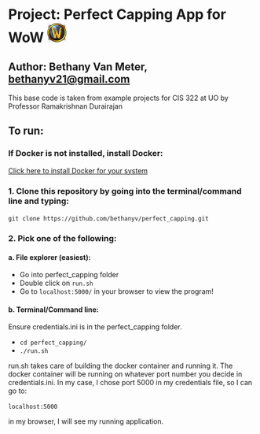 # Project: Perfect Capping App for WoW ![alt text](https://github.com/bethanyv/perfect_capping/blob/master/perfect_capping/static/images/small_logo_3.png "Wow Logo")
## Author: Bethany Van Meter, bethanyv21@gmail.com
This base code is taken from example projects for CIS 322 at UO by Professor Ramakrishnan Durairajan 

## To run:

### If Docker is not installed, install Docker:
[Click here to install Docker for your system](https://docs.docker.com/get-docker/ "Get Docker")

### 1. Clone this repository by going into the terminal/command line and typing:

`git clone https://github.com/bethanyv/perfect_capping.git`

### 2. Pick one of the following:
#### a. File explorer (easiest):

* Go into perfect_capping folder
* Double click on `run.sh`
* Go to `localhost:5000/` in your browser to view the program!

#### b. Terminal/Command line:

Ensure credentials.ini is in the perfect_capping folder.

* `cd perfect_capping/`
* `./run.sh`

run.sh takes care of building the docker container and running it. The docker container will be running on whatever port number you decide in credentials.ini. In my case, I chose port 5000 in my credentials file, so I can go to:

`localhost:5000`

in my browser, I will see my running application.
